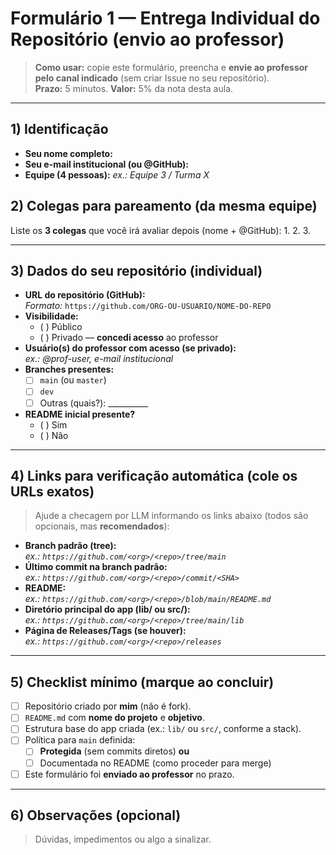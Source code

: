# Formulário 1 — Entrega **Individual** do Repositório (envio ao professor)

> **Como usar:** copie este formulário, preencha e **envie ao professor pelo canal indicado** (sem criar Issue no seu repositório).  
> **Prazo:** 5 minutos. **Valor:** 5% da nota desta aula.

---

## 1) Identificação
- **Seu nome completo:**  
- **Seu e-mail institucional (ou @GitHub):**  
- **Equipe (4 pessoas):** _ex.: Equipe 3 / Turma X_

## 2) Colegas para pareamento (da **mesma** equipe)
Liste os **3 colegas** que você irá avaliar depois (nome + @GitHub):
1. 
2. 
3. 

---

## 3) Dados do seu repositório (individual)
- **URL do repositório (GitHub):**  
  _Formato:_ `https://github.com/ORG-OU-USUARIO/NOME-DO-REPO`
- **Visibilidade:**  
  - ( ) Público  
  - ( ) Privado — **concedi acesso** ao professor
- **Usuário(s) do professor com acesso (se privado):**  
  _ex.: @prof-user, e-mail institucional_
- **Branches presentes:**  
  - [ ] `main` (ou `master`)  
  - [ ] `dev`  
  - [ ] Outras (quais?): __________
- **README inicial presente?**  
  - ( ) Sim  
  - ( ) Não

---

## 4) Links para **verificação automática** (cole os URLs exatos)
> Ajude a checagem por LLM informando os links abaixo (todos são opcionais, mas **recomendados**):
- **Branch padrão (tree):**  
  _ex.: `https://github.com/<org>/<repo>/tree/main`_
- **Último commit na branch padrão:**  
  _ex.: `https://github.com/<org>/<repo>/commit/<SHA>`_
- **README:**  
  _ex.: `https://github.com/<org>/<repo>/blob/main/README.md`_
- **Diretório principal do app (lib/ ou src/):**  
  _ex.: `https://github.com/<org>/<repo>/tree/main/lib`_
- **Página de Releases/Tags (se houver):**  
  _ex.: `https://github.com/<org>/<repo>/releases`_

---

## 5) Checklist mínimo (marque ao concluir)
- [ ] Repositório criado por **mim** (não é fork).  
- [ ] `README.md` com **nome do projeto** e **objetivo**.  
- [ ] Estrutura base do app criada (ex.: `lib/` ou `src/`, conforme a stack).  
- [ ] Política para `main` definida:  
  - [ ] **Protegida** (sem commits diretos) **ou**  
  - [ ] Documentada no README (como proceder para merge)
- [ ] Este formulário foi **enviado ao professor** no prazo.

---

## 6) Observações (opcional)
> Dúvidas, impedimentos ou algo a sinalizar.
